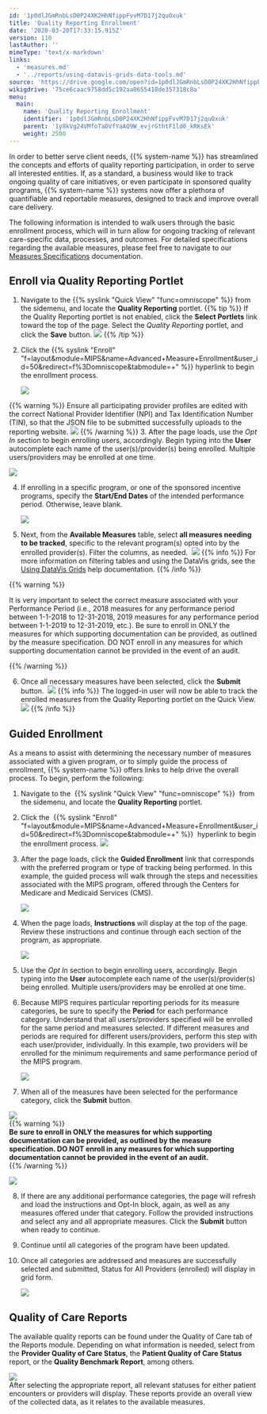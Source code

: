 ```yaml
---
id: '1p0dlJGmRnbLsD0P24XK2HhNfippFvvM7D17j2quOxuk'
title: 'Quality Reporting Enrollment'
date: '2020-03-20T17:33:15.915Z'
version: 110
lastAuthor: ''
mimeType: 'text/x-markdown'
links:
  - 'measures.md'
  - '../reports/using-datavis-grids-data-tools.md'
source: 'https://drive.google.com/open?id=1p0dlJGmRnbLsD0P24XK2HhNfippFvvM7D17j2quOxuk'
wikigdrive: '75ce6caac9758dd5c192aa0655418de357318c8a'
menu:
  main:
    name: 'Quality Reporting Enrollment'
    identifier: '1p0dlJGmRnbLsD0P24XK2HhNfippFvvM7D17j2quOxuk'
    parent: '1y8kVg24VMfoTaDVfYaAQ9W_evjrGthtF1ld0_kRKsEk'
    weight: 2500
---
```

In order to better serve client needs, {{% system-name %}} has streamlined the concepts and efforts of quality reporting participation, in order to serve all interested entities. If, as a standard, a business would like to track ongoing quality of care initiatives, or even participate in sponsored quality programs, {{% system-name %}} systems now offer a plethora of quantifiable and reportable measures, designed to track and improve overall care delivery.

The following information is intended to walk users through the basic enrollment process, which will in turn allow for ongoing tracking of relevant care-specific data, processes, and outcomes. For detailed specifications regarding the available measures, please feel free to navigate to our [Measures Specifications](measures.md) documentation.
  
## Enroll via Quality Reporting Portlet  

1. Navigate to the {{% syslink "Quick View" "func=omniscope" %}} from the sidemenu, and locate the <strong>Quality Reporting</strong> portlet.
{{% tip %}}
   If the Quality Reporting portlet is not enabled, click the <strong>Select Portlets</strong> link toward the top of the page. Select the <em>Quality Reporting</em> portlet, and click the <strong>Save</strong> button.
   <img src="../quality-reporting-enrollment.assets/9dcbd97303112d6e3f864e9c9381405d.png" />
{{% /tip %}}
2. Click the {{% syslink "Enroll" "f=layout&module=MIPS&name=Advanced+Measure+Enrollment&user_id=50&redirect=f%3Domniscope&tabmodule=+" %}} hyperlink to begin the enrollment process.



   <img src="../quality-reporting-enrollment.assets/0ddad2de40fa9ca8eb61cd9b194aa669.png" />
{{% warning %}}
   Ensure all participating provider profiles are edited with the correct National Provider Identifier (NPI) and Tax Identification Number (TIN), so that the JSON file to be submitted successfully uploads to the reporting website.
   <img src="../quality-reporting-enrollment.assets/dfdb3c414a0d5878d6b455f31adbcbe4.png" />
{{% /warning %}}
3. After the page loads, use the <em>Opt In</em> section to begin enrolling users, accordingly. Begin typing into the <strong>User</strong> autocomplete each name of the user(s)/provider(s) being enrolled. Multiple users/providers may be enrolled at one time.



   <img src="../quality-reporting-enrollment.assets/ef183ac54dfd562db0d5781ccb9648c6.png" />  

4. If enrolling in a specific program, or one of the sponsored incentive programs, specify the <strong>Start/End Dates</strong> of the intended performance period. Otherwise, leave blank.



   <img src="../quality-reporting-enrollment.assets/a53aeb834a68908fb5d86abc5e7fa4dd.png" />  

5. Next, from the <strong>Available Measures</strong> table, select <strong>all measures needing to be tracked</strong>, specific to the relevant program(s) opted into by the enrolled provider(s). Filter the columns, as needed. 
   <img src="../quality-reporting-enrollment.assets/6ab7ae2aff9a5d57c226d795b54b2336.png" />
{{% info %}}
   For more information on filtering tables and using the DataVis grids, see the [Using DataVis Grids](../reports/using-datavis-grids-data-tools.md) help documentation.
{{% /info %}}
  
{{% warning %}}  

It is very important to select the correct measure associated with your Performance Period (i.e., 2018 measures for any performance period between 1-1-2018 to 12-31-2018, 2019 measures for any performance period between 1-1-2019 to 12-31-2019, etc.). Be sure to enroll in ONLY the measures for which supporting documentation can be provided, as outlined by the measure specification. DO NOT enroll in any measures for which supporting documentation cannot be provided in the event of an audit.  

{{% /warning %}}  
  

6. Once all necessary measures have been selected, click the <strong>Submit</strong> button. 
   <img src="../quality-reporting-enrollment.assets/5b475c9d054455a365a4d56e752a239d.png" />
{{% info %}}
   The logged-in user will now be able to track the enrolled measures from the Quality Reporting portlet on the Quick View.
   <img src="../quality-reporting-enrollment.assets/0dc7bb56662374c32eed971b42d71168.png" />
{{% /info %}}
  
## Guided Enrollment  

As a means to assist with determining the necessary number of measures associated with a given program, or to simply guide the process of enrollment, {{% system-name %}} offers links to help drive the overall process.
To begin, perform the following:
1. Navigate to the  {{% syslink "Quick View" "func=omniscope" %}}  from the sidemenu, and locate the <strong>Quality Reporting</strong> portlet.
2. Click the  {{% syslink "Enroll" "f=layout&module=MIPS&name=Advanced+Measure+Enrollment&user_id=50&redirect=f%3Domniscope&tabmodule=+" %}}  hyperlink to begin the enrollment process.
   <img src="../quality-reporting-enrollment.assets/0ddad2de40fa9ca8eb61cd9b194aa669.png" />

3. After the page loads, click the <strong>Guided Enrollment</strong> link that corresponds with the preferred program or type of tracking being performed. In this example, the guided process will walk through the steps and necessities associated with the MIPS program, offered through the Centers for Medicare and Medicaid Services (CMS).



   <img src="../quality-reporting-enrollment.assets/fb08bcfe36611564270e92d7aa04d1cc.png" />  

4. When the page loads, <strong>Instructions</strong> will display at the top of the page. Review these instructions and continue through each section of the program, as appropriate.



   <img src="../quality-reporting-enrollment.assets/776d4cdadf62a295404af74447db9fce.png" />  

5. Use the <em>Opt In</em> section to begin enrolling users, accordingly. Begin typing into the <strong>User</strong> autocomplete each name of the user(s)/provider(s) being enrolled. Multiple users/providers may be enrolled at one time.



6. Because MIPS requires particular reporting periods for its measure categories, be sure to specify the <strong>Period</strong> for each performance category. Understand that all users/providers specified will be enrolled for the same period and measures selected. If different measures and periods are required for different users/providers, perform this step with each user/provider, individually. In this example, two providers will be enrolled for the minimum requirements and same performance period of the MIPS program.



   <img src="../quality-reporting-enrollment.assets/ce5a2b568aac740cdef39aa802d8ea62.png" />  

7. When all of the measures have been selected for the performance category, click the <strong>Submit</strong> button.
  
![](../quality-reporting-enrollment.assets/69d86a11ea9a82adf9fce93d7d0f72c5.png)  
{{% warning %}}  
**Be sure to enroll in ONLY the measures for which supporting documentation can be provided, as outlined by the measure specification. DO NOT enroll in any measures for which supporting documentation cannot be provided in the event of an audit.**  
{{% /warning %}}  
  
![](../quality-reporting-enrollment.assets/69d86a11ea9a82adf9fce93d7d0f72c5.png)  


8. If there are any additional performance categories, the page will refresh and load the instructions and Opt-In block, again, as well as any measures offered under that category. Follow the provided instructions and select any and all appropriate measures. Click the <strong>Submit</strong> button when ready to continue.



9. Continue until all categories of the program have been updated.



10. Once all categories are addressed and measures are successfully selected and submitted, Status for All Providers (enrolled) will display in grid form.

    <img src="../quality-reporting-enrollment.assets/06827ce6c163cec8a3034e05a92c0462.png" />  

  
## Quality of Care Reports  

The available quality reports can be found under the Quality of Care tab of the Reports module. Depending on what information is needed, select from the **Provider Quality of Care Status**, the **Patient Quality of Care Status** report, or the **Quality Benchmark Report**, among others.


  
![](../quality-reporting-enrollment.assets/1c83bdb8ee3b2a35c9526ac29c0dae9b.png)  
After selecting the appropriate report, all relevant statuses for either patient encounters or providers will display. These reports provide an overall view of the collected data, as it relates to the available measures.
